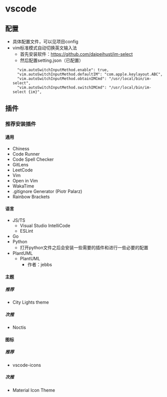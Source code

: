 # vscode

## 配置

- 具体配置文件，可以见项目config
- vim标准模式自动切换英文输入法
  - 首先安装软件：https://github.com/daipeihust/im-select
  - 然后配置setting.json（已配置）
  ```
    "vim.autoSwitchInputMethod.enable": true,
    "vim.autoSwitchInputMethod.defaultIM": "com.apple.keylayout.ABC",
    "vim.autoSwitchInputMethod.obtainIMCmd": "/usr/local/bin/im-select",
    "vim.autoSwitchInputMethod.switchIMCmd": "/usr/local/bin/im-select {im}",
  ```

## 插件

### 推荐安装插件

#### 通用

- Chiness
- Code Runner
- Code Spell Checker
- GitLens
- LeetCode
- Vim
- Open in Vim
- WakaTime
- .gitignore Generator (Piotr Palarz)
- Rainbow Brackets

#### 语言

- JS/TS
  - Visual Studio IntelliCode
  - ESLint
- Go
- Python
  - 打开python文件之后会安装一些需要的插件和进行一些必要的配置
- PlantUML
  - PlantUML
    - 作者：jebbs

#### 主题

##### 推荐

- City Lights theme

##### 次推

- Noctis

#### 图标

##### 推荐

- vscode-icons

##### 次推

- Material Icon Theme